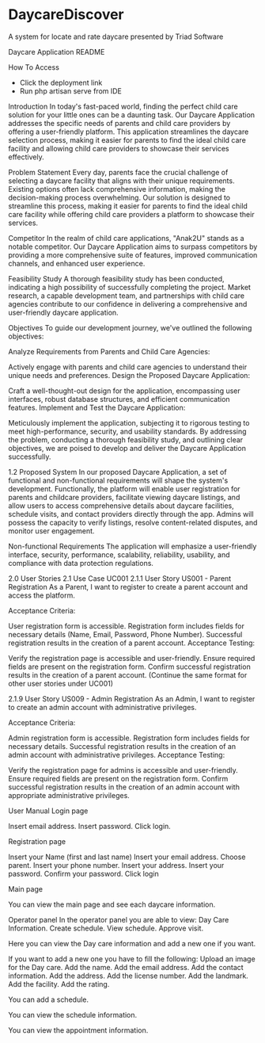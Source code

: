 # DaycareDiscover
A system for locate and rate daycare presented by Triad Software

Daycare Application README

How To Access
- Click the deployment link
- Run php artisan serve from IDE



Introduction
In today's fast-paced world, finding the perfect child care solution for your little ones can be a daunting task. Our Daycare Application addresses the specific needs of parents and child care providers by offering a user-friendly platform. This application streamlines the daycare selection process, making it easier for parents to find the ideal child care facility and allowing child care providers to showcase their services effectively.

Problem Statement
Every day, parents face the crucial challenge of selecting a daycare facility that aligns with their unique requirements. Existing options often lack comprehensive information, making the decision-making process overwhelming. Our solution is designed to streamline this process, making it easier for parents to find the ideal child care facility while offering child care providers a platform to showcase their services.

Competitor
In the realm of child care applications, "Anak2U" stands as a notable competitor. Our Daycare Application aims to surpass competitors by providing a more comprehensive suite of features, improved communication channels, and enhanced user experience.

Feasibility Study
A thorough feasibility study has been conducted, indicating a high possibility of successfully completing the project. Market research, a capable development team, and partnerships with child care agencies contribute to our confidence in delivering a comprehensive and user-friendly daycare application.

Objectives
To guide our development journey, we've outlined the following objectives:

Analyze Requirements from Parents and Child Care Agencies:

Actively engage with parents and child care agencies to understand their unique needs and preferences.
Design the Proposed Daycare Application:

Craft a well-thought-out design for the application, encompassing user interfaces, robust database structures, and efficient communication features.
Implement and Test the Daycare Application:

Meticulously implement the application, subjecting it to rigorous testing to meet high-performance, security, and usability standards.
By addressing the problem, conducting a thorough feasibility study, and outlining clear objectives, we are poised to develop and deliver the Daycare Application successfully.

1.2 Proposed System
In our proposed Daycare Application, a set of functional and non-functional requirements will shape the system's development. Functionally, the platform will enable user registration for parents and childcare providers, facilitate viewing daycare listings, and allow users to access comprehensive details about daycare facilities, schedule visits, and contact providers directly through the app. Admins will possess the capacity to verify listings, resolve content-related disputes, and monitor user engagement.

Non-functional Requirements
The application will emphasize a user-friendly interface, security, performance, scalability, reliability, usability, and compliance with data protection regulations.

2.0 User Stories
2.1 Use Case UC001 <Manage Account>
2.1.1 User Story US001 - Parent Registration
As a Parent, I want to register to create a parent account and access the platform.

Acceptance Criteria:

User registration form is accessible.
Registration form includes fields for necessary details (Name, Email, Password, Phone Number).
Successful registration results in the creation of a parent account.
Acceptance Testing:

Verify the registration page is accessible and user-friendly.
Ensure required fields are present on the registration form.
Confirm successful registration results in the creation of a parent account.
(Continue the same format for other user stories under UC001)

2.1.9 User Story US009 - Admin Registration
As an Admin, I want to register to create an admin account with administrative privileges.

Acceptance Criteria:

Admin registration form is accessible.
Registration form includes fields for necessary details.
Successful registration results in the creation of an admin account with administrative privileges.
Acceptance Testing:

Verify the registration page for admins is accessible and user-friendly.
Ensure required fields are present on the registration form.
Confirm successful registration results in the creation of an admin account with appropriate administrative privileges.

User Manual 
Login page 


Insert email address.
Insert password.
Click login.


Registration page



Insert your Name (first and last name)
Insert your email address.
Choose parent. 
Insert your phone number.
Insert your address.
Insert your password.
Confirm your password.
Click login 

Main page 

You can view the main page and see each daycare information.




Operator panel 
In the operator panel you are able to view:
Day Care Information.
Create schedule. 
View schedule.
Approve visit. 


Here you can view the Day care information and add a new one if you want. 

If you want to add a new one you have to fill the following:
Upload an image for the Day care.
Add the name.
Add the email address.
Add the contact information.
Add the address.
Add the license number.
Add the landmark.
Add the facility.
Add the rating.





You can add a schedule.


You can view the schedule information.







You can view the appointment information.






